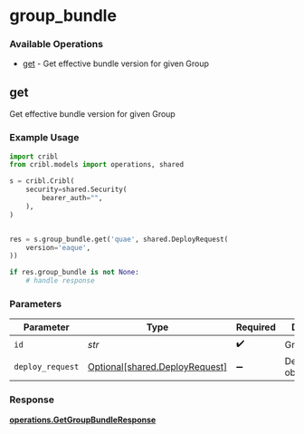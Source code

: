 # group_bundle

### Available Operations

* [get](#get) - Get effective bundle version for given Group

## get

Get effective bundle version for given Group

### Example Usage

```python
import cribl
from cribl.models import operations, shared

s = cribl.Cribl(
    security=shared.Security(
        bearer_auth="",
    ),
)


res = s.group_bundle.get('quae', shared.DeployRequest(
    version='eaque',
))

if res.group_bundle is not None:
    # handle response
```

### Parameters

| Parameter                                                              | Type                                                                   | Required                                                               | Description                                                            |
| ---------------------------------------------------------------------- | ---------------------------------------------------------------------- | ---------------------------------------------------------------------- | ---------------------------------------------------------------------- |
| `id`                                                                   | *str*                                                                  | :heavy_check_mark:                                                     | Group ID                                                               |
| `deploy_request`                                                       | [Optional[shared.DeployRequest]](../../models/shared/deployrequest.md) | :heavy_minus_sign:                                                     | DeployRequest object                                                   |


### Response

**[operations.GetGroupBundleResponse](../../models/operations/getgroupbundleresponse.md)**

